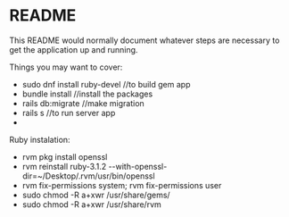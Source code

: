 # README

This README would normally document whatever steps are necessary to get the
application up and running.

Things you may want to cover:

* sudo dnf install ruby-devel      //to build gem app
* bundle install                   //install the packages
* rails db:migrate                 //make migration
* rails s                          //to run server app
* 



Ruby instalation:

 *  rvm pkg install openssl
 *  rvm reinstall ruby-3.1.2 --with-openssl-dir=~/Desktop/.rvm/usr/bin/openssl
 *  rvm fix-permissions system; rvm fix-permissions user
 *  sudo chmod -R a+xwr /usr/share/gems/
 *  sudo chmod -R a+xwr /usr/share/rvm
